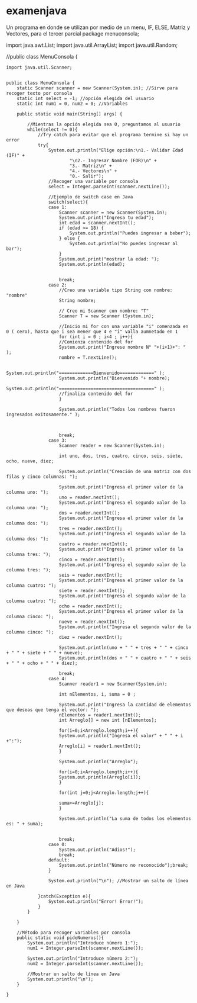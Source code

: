 # examenjava
Un programa en donde se utilizan por medio de un menu, IF, ELSE, Matriz y Vectores, para el tercer parcial 
package menuconsola;

import java.awt.List;
import java.util.ArrayList;
import java.util.Random;

//public class MenuConsola {
	
	import java.util.Scanner;


	public class MenuConsola {
		static Scanner scanner = new Scanner(System.in); //Sirve para recoger texto por consola
		static int select = -1; //opción elegida del usuario
		static int num1 = 0, num2 = 0; //Variables
		
		public static void main(String[] args) {
			
			//Mientras la opción elegida sea 0, preguntamos al usuario
			while(select != 0){
				//Try catch para evitar que el programa termine si hay un error
				try{
					System.out.println("Elige opción:\n1.- Validar Edad (IF)" +
							"\n2.- Ingresar Nombre (FOR)\n" +
							"3.- Matriz\n" +
							"4.- Vectores\n" +
							"0.- Salir");
					//Recoger una variable por consola
					select = Integer.parseInt(scanner.nextLine()); 
		
					//Ejemplo de switch case en Java
					switch(select){
					case 1: 
						Scanner scanner = new Scanner(System.in);
						System.out.print("Ingresa tu edad");
						int edad = scanner.nextInt();
						if (edad >= 18) {
							System.out.println("Puedes ingresar a beber");
						} else {
							System.out.println("No puedes ingresar al bar");
						}
						System.out.print("mostrar la edad: ");
						System.out.println(edad);


						break;
					case 2: 
						//Creo una variable tipo String con nombre: "nombre" 
						String nombre; 

						// Creo mi Scanner con nombre: "T" 
						Scanner T = new Scanner (System.in); 

						//Inicio mi for con una variable "i" comenzada en 0 ( cero), hasta que i sea mener que 4 e "i" valla aumnetado en 1 
						for (int i = 0 ; i<4 ; i++){ 
						//Comienza contenido del for 
						System.out.print("Ingrese nombre N° "+(i+1)+": " ); 
						nombre = T.nextLine(); 

						System.out.println("=============Bienvenido=============" ); 
						System.out.println("Bienvenido "+ nombre); 
						System.out.println("====================================" ); 
						//finaliza contenido del for 
						} 

						System.out.println("Todos los nombres fueron ingresados exitosamente." ); 
					
						

						break;
					case 3: 
						Scanner reader = new Scanner(System.in);

						int uno, dos, tres, cuatro, cinco, seis, siete, ocho, nueve, diez;

						System.out.println("Creación de una matriz con dos filas y cinco columnas: ");

						System.out.print("Ingresa el primer valor de la columna uno: ");
						uno = reader.nextInt();
						System.out.print("Ingresa el segundo valor de la columna uno: ");
						dos = reader.nextInt();
						System.out.print("Ingresa el primer valor de la columna dos: ");
						tres = reader.nextInt();
						System.out.print("Ingresa el segundo valor de la columna dos: ");
						cuatro = reader.nextInt();
						System.out.print("Ingresa el primer valor de la columna tres: ");
						cinco = reader.nextInt();
						System.out.print("Ingresa el segundo valor de la columna tres: ");
						seis = reader.nextInt();
						System.out.print("Ingresa el primer valor de la columna cuatro: ");
						siete = reader.nextInt();
						System.out.print("Ingresa el segundo valor de la columna cuatro: ");
						ocho = reader.nextInt();
						System.out.print("Ingresa el primer valor de la columna cinco: ");
						nueve = reader.nextInt();
						System.out.println("Ingresa el segundo valor de la columna cinco: ");
						diez = reader.nextInt();
						
						System.out.println(uno + " " + tres + " " + cinco + " " + siete + " " + nueve);
						System.out.println(dos + " " + cuatro + " " + seis + " " + ocho + " " + diez);

						break;
					case 4: 
						Scanner reader1 = new Scanner(System.in);

						int nElementos, i, suma = 0 ;

						System.out.print("Ingresa la cantidad de elementos que deseas que tenga el vector: ");
						nElementos = reader1.nextInt();
						int Arreglo[] = new int [nElementos];

						for(i=0;i<Arreglo.length;i++){
						System.out.println("Ingresa el valor" + " " + i +":");
						Arreglo[i] = reader1.nextInt();
						}

						System.out.println("Arreglo");

						for(i=0;i<Arreglo.length;i++){
						System.out.println(Arreglo[i]);
						}

						for(int j=0;j<Arreglo.length;j++){
					 
					 	suma+=Arreglo[j];
					 	}

						System.out.println("La suma de todos los elementos es: " + suma);


						break;
					case 0: 
						System.out.println("Adios!");
						break;
					default:
						System.out.println("Número no reconocido");break;
					}
					
					System.out.println("\n"); //Mostrar un salto de línea en Java
					
				}catch(Exception e){
					System.out.println("Error! Error!");
				}
			}

		}
		
		//Método para recoger variables por consola
		public static void pideNumeros(){
			System.out.println("Introduce número 1:");
			num1 = Integer.parseInt(scanner.nextLine());
			
			System.out.println("Introduce número 2:");
			num2 = Integer.parseInt(scanner.nextLine());

			//Mostrar un salto de línea en Java
			System.out.println("\n"); 
		}

	}
